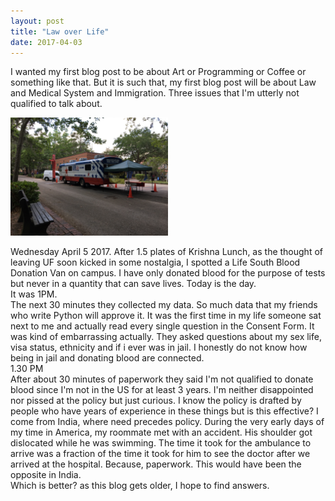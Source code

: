 ```yaml
---
layout: post
title: "Law over Life"
date: 2017-04-03
---
```


I wanted my first blog post to be about Art or Programming or Coffee or something like that.
But it is such that, my first blog post will be about Law and Medical System and Immigration. Three issues that I'm utterly not qualified to talk about.

<!-- [Life South Van](/assets/img/hp_gallery_tn/bloodvan.JPG) -->
<img style="width:50%" src="/assets/img/hp_gallery_tn/bloodvan.JPG"/>

Wednesday April 5 2017. After 1.5 plates of Krishna Lunch, as the thought of leaving UF soon kicked in some nostalgia, I spotted a Life South Blood Donation Van on campus. I have only donated blood for the purpose of tests but never in a quantity that can save lives. Today is the day.
</br>
It was 1PM.</br>
The next 30 minutes they collected my data. So much data that my friends who write Python will approve it. It was the first time in my life someone sat next to me and actually read every single question in the Consent Form. It was kind of embarrassing actually. They asked questions about my sex life, visa status, ethnicity and if i ever was in jail. I honestly do not know how being in jail and donating blood are connected.</br>
1.30 PM</br>
After about 30 minutes of paperwork they said I'm not qualified to donate blood since I'm not in the US for at least 3 years. I'm neither disappointed nor pissed at the policy but just curious. I know the policy is drafted by people who have years of experience in these things but is this effective? I come from India, where need precedes policy. During the very early days of my time in America, my roommate met with an accident. His shoulder got dislocated while he was swimming. The time it took for the ambulance to arrive was a fraction of the time it took for him to see the doctor after we arrived at the hospital. Because, paperwork. This would have been the opposite in India.</br>
Which is better? as this blog gets older, I hope to find answers.
